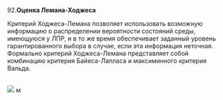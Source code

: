 92.**Оценка Лемана-Ходжеса**

Критерий Ходжеса-Лемана позволяет использовать возможную информацию о распределении вероятности состояний среды, имеющуюся у ЛПР, и в то же время обеспечивает заданный уровень гарантированного выбора в случае, если эта информация неточная. Формально критерий Ходжеса-Лемана представляет собой комбинацию критерия Байеса-Лапласа и максиминного критерия Вальда.

</br> <img src="https://latex.codecogs.com/svg.image?HL=\displaystyle&space;\max_{1\leqslant1\leqslant&space;m}(HL_{i})=max(\lambda&space;B_{i}(q)&plus;(1-\lambda)W_{i})" /> м
